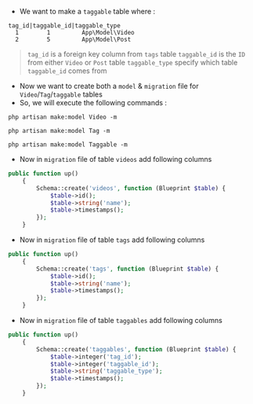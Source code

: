 - We want to make a `taggable` table where :

````
tag_id|taggable_id|taggable_type
  1        1         App\Model\Video 
  2        5         App\Model\Post 
````

> `tag_id` is a foreign key column from `tags` table
> `taggable_id` is the `ID` from either `Video` or `Post` table
> `taggable_type` specify which table `taggable_id` comes from

- Now we want to create both a `model` & `migration` file for `Video`/`Tag`/`taggable` tables
- So, we will execute the following commands :

````shell
php artisan make:model Video -m
````

````shell
php artisan make:model Tag -m
````

````shell
php artisan make:model Taggable -m
````

- Now in `migration` file of table `videos` add following columns

````php
public function up()
    {
        Schema::create('videos', function (Blueprint $table) {
            $table->id();
            $table->string('name');
            $table->timestamps();
        });
    }
````

- Now in `migration` file of table `tags` add following columns

````php
public function up()
    {
        Schema::create('tags', function (Blueprint $table) {
            $table->id();
            $table->string('name');
            $table->timestamps();
        });
    }
````

- Now in `migration` file of table `taggables` add following columns

````php
public function up()
    {
        Schema::create('taggables', function (Blueprint $table) {
            $table->integer('tag_id');
            $table->integer('taggable_id');
            $table->string('taggable_type');
            $table->timestamps();
        });
    }
````